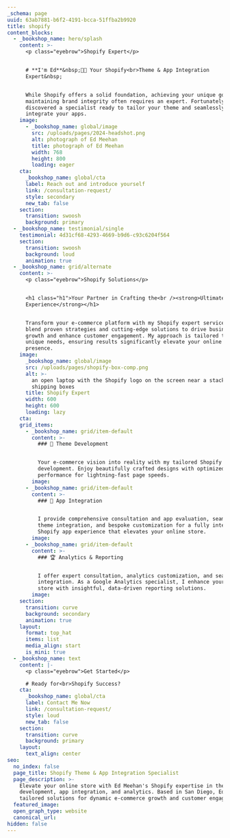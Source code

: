 ```yaml
---
_schema: page
uuid: 63ab7881-b6f2-4191-bcca-51ffba2b9920
title: shopify
content_blocks:
  - _bookshop_name: hero/splash
    content: >-
      <p class="eyebrow">Shopify Expert</p>


      # **I'm Ed**&nbsp;🤙🏼 Your Shopify<br>Theme & App Integration
      Expert&nbsp;


      While Shopify offers a solid foundation, achieving your unique goals and
      maintaining brand integrity often requires an expert. Fortunately, you've
      discovered a specialist ready to tailor your theme and seamlessly
      integrate your apps.
    image:
      - _bookshop_name: global/image
        src: /uploads/pages/2024-headshot.png
        alt: photograph of Ed Meehan
        title: photograph of Ed Meehan
        width: 768
        height: 800
        loading: eager
    cta:
      _bookshop_name: global/cta
      label: Reach out and introduce yourself
      link: /consultation-request/
      style: secondary
      new_tab: false
    section:
      transition: swoosh
      background: primary
  - _bookshop_name: testimonial/single
    testimonial: 4d31cf68-4293-4669-b9d6-c93c6204f564
    section:
      transition: swoosh
      background: loud
      animation: true
  - _bookshop_name: grid/alternate
    content: >-
      <p class="eyebrow">Shopify Solutions</p>


      <h1 class="h1">Your Partner in Crafting the<br /><strong>Ultimate Shopify
      Experience</strong></h1>


      Transform your e-commerce platform with my Shopify expert services. I
      blend proven strategies and cutting-edge solutions to drive business
      growth and enhance customer engagement. My approach is tailored to your
      unique needs, ensuring results significantly elevate your online market
      presence.
    image:
      _bookshop_name: global/image
      src: /uploads/pages/shopify-box-comp.png
      alt: >-
        an open laptop with the Shopify logo on the screen near a stack of
        shipping boxes
      title: Shopify Expert
      width: 600
      height: 600
      loading: lazy
    cta:
    grid_items:
      - _bookshop_name: grid/item-default
        content: >-
          ### 🚀 Theme Development


          Your e-commerce vision into reality with my tailored Shopify theme
          development. Enjoy beautifully crafted designs with optimized
          performance for lightning-fast page speeds.
        image:
      - _bookshop_name: grid/item-default
        content: >-
          ### 🔌 App Integration


          I provide comprehensive consultation and app evaluation, seamless
          theme integration, and bespoke customization for a fully integrated
          Shopify app experience that elevates your online store.
        image:
      - _bookshop_name: grid/item-default
        content: >-
          ### 🏆 Analytics & Reporting


          I offer expert consultation, analytics customization, and seamless
          integration. As a Google Analytics specialist, I enhance your Shopify
          store with insightful, data-driven reporting solutions.
        image:
    section:
      transition: curve
      background: secondary
      animation: true
    layout:
      format: top_hat
      items: list
      media_align: start
      is_mini: true
  - _bookshop_name: text
    content: |-
      <p class="eyebrow">Get Started</p>

      # Ready for<br>Shopify Success?
    cta:
      _bookshop_name: global/cta
      label: Contact Me Now
      link: /consultation-request/
      style: loud
      new_tab: false
    section:
      transition: curve
      background: primary
    layout:
      text_align: center
seo:
  no_index: false
  page_title: Shopify Theme & App Integration Specialist
  page_description: >-
    Elevate your online store with Ed Meehan's Shopify expertise in theme
    development, app integration, and analytics. Based in San Diego, Ed offers
    tailored solutions for dynamic e-commerce growth and customer engagement.
  featured_image:
  open_graph_type: website
  canonical_url:
hidden: false
---
```

